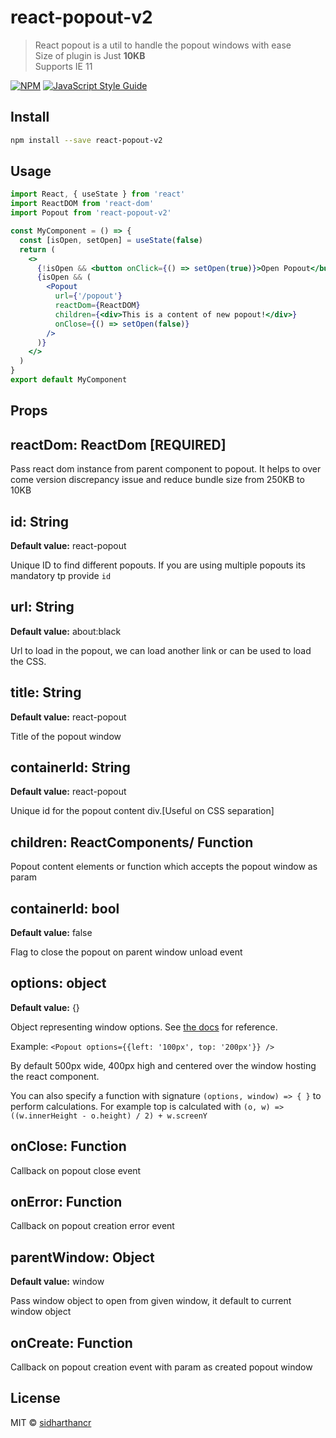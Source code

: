 # react-popout-v2

> React popout is a util to handle the popout windows with ease\
> Size of plugin is Just **10KB** \
> Supports IE 11

[![NPM](https://img.shields.io/npm/v/react-popout-v2.svg)](https://www.npmjs.com/package/react-popout-v2) [![JavaScript Style Guide](https://img.shields.io/badge/code_style-standard-brightgreen.svg)](https://standardjs.com)

## Install

```bash
npm install --save react-popout-v2
```

## Usage

```jsx
import React, { useState } from 'react'
import ReactDOM from 'react-dom'
import Popout from 'react-popout-v2'

const MyComponent = () => {
  const [isOpen, setOpen] = useState(false)
  return (
    <>
      {!isOpen && <button onClick={() => setOpen(true)}>Open Popout</button>}
      {isOpen && (
        <Popout
          url={'/popout'}
          reactDom={ReactDOM}
          children={<div>This is a content of new popout!</div>}
          onClose={() => setOpen(false)}
        />
      )}
    </>
  )
}
export default MyComponent
```

## Props

## reactDom: ReactDom [**REQUIRED**]

Pass react dom instance from parent component to popout. It helps to over come version discrepancy issue and reduce bundle size from 250KB to 10KB

## id: String

**Default value:** react-popout

Unique ID to find different popouts. If you are using multiple popouts its mandatory tp provide `id`

## url: String

**Default value:** about:black

Url to load in the popout, we can load another link or can be used to load the CSS.

## title: String

**Default value:** react-popout

Title of the popout window

## containerId: String

**Default value:** react-popout

Unique id for the popout content div.[Useful on CSS separation]

## children: ReactComponents/ Function

Popout content elements or function which accepts the popout window as param

## containerId: bool

**Default value:** false

Flag to close the popout on parent window unload event

## options: object

**Default value:** {}

Object representing window options. See [the docs](https://developer.mozilla.org/en-US/docs/Web/API/Window/open#Position_and_size_features) for reference.

Example:
`<Popout options={{left: '100px', top: '200px'}} />`

By default 500px wide, 400px high and centered over the window hosting the react component.

You can also specify a function with signature `(options, window) => { }` to perform calculations.
For example top is calculated with `(o, w) => ((w.innerHeight - o.height) / 2) + w.screenY`

## onClose: Function

Callback on popout close event

## onError: Function

Callback on popout creation error event

## parentWindow: Object

**Default value:** window

Pass window object to open from given window, it default to current window object

## onCreate: Function

Callback on popout creation event with param as created popout window

## License

MIT © [sidharthancr](https://github.com/sidharthancr)
